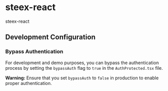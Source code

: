 # steex-react
steex-react

## Development Configuration

### Bypass Authentication

For development and demo purposes, you can bypass the authentication process by setting the `bypassAuth` flag to `true` in the `AuthProtected.tsx` file.

**Warning:** Ensure that you set `bypassAuth` to `false` in production to enable proper authentication.
